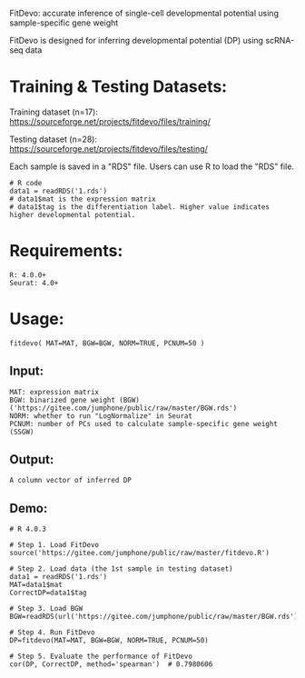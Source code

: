 
FitDevo: accurate inference of single-cell developmental potential using sample-specific gene weight

FitDevo is designed for inferring developmental potential (DP) using scRNA-seq data


# Training & Testing Datasets:

Training dataset (n=17): https://sourceforge.net/projects/fitdevo/files/training/

Testing dataset (n=28): https://sourceforge.net/projects/fitdevo/files/testing/

Each sample is saved in a "RDS" file. Users can use R to load the "RDS" file.
    
    # R code
    data1 = readRDS('1.rds')
    # data1$mat is the expression matrix
    # data1$tag is the differentiation label. Higher value indicates higher developmental potential.
    

# Requirements:

    R: 4.0.0+
    Seurat: 4.0+
    
    
# Usage:

    fitdevo( MAT=MAT, BGW=BGW, NORM=TRUE, PCNUM=50 )

## Input:

    MAT: expression matrix
    BGW: binarized gene weight (BGW) ('https://gitee.com/jumphone/public/raw/master/BGW.rds')
    NORM: whether to run "LogNormalize" in Seurat
    PCNUM: number of PCs used to calculate sample-specific gene weight (SSGW)

## Output:

    A column vector of inferred DP

## Demo:

    # R 4.0.3 
    
    # Step 1. Load FitDevo 
    source('https://gitee.com/jumphone/public/raw/master/fitdevo.R')
    
    # Step 2. Load data (the 1st sample in testing dataset)
    data1 = readRDS('1.rds')
    MAT=data1$mat
    CorrectDP=data1$tag
    
    # Step 3. Load BGW
    BGW=readRDS(url('https://gitee.com/jumphone/public/raw/master/BGW.rds'))
    
    # Step 4. Run FitDevo
    DP=fitdevo(MAT=MAT, BGW=BGW, NORM=TRUE, PCNUM=50)
    
    # Step 5. Evaluate the performance of FitDevo
    cor(DP, CorrectDP, method='spearman')  # 0.7980606

